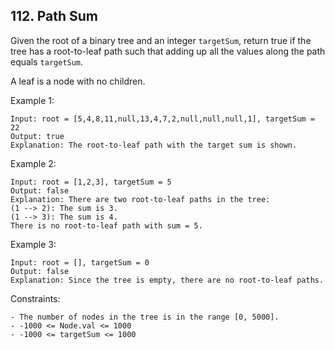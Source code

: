 ## 112. Path Sum

Given the root of a binary tree and an integer `targetSum`, return true if the tree has a root-to-leaf path such that adding up all the values along the path equals `targetSum`.

A leaf is a node with no children.

Example 1:

```
Input: root = [5,4,8,11,null,13,4,7,2,null,null,null,1], targetSum = 22
Output: true
Explanation: The root-to-leaf path with the target sum is shown.
```

Example 2:

```
Input: root = [1,2,3], targetSum = 5
Output: false
Explanation: There are two root-to-leaf paths in the tree:
(1 --> 2): The sum is 3.
(1 --> 3): The sum is 4.
There is no root-to-leaf path with sum = 5.
```

Example 3:

```
Input: root = [], targetSum = 0
Output: false
Explanation: Since the tree is empty, there are no root-to-leaf paths.
```

Constraints:

```
- The number of nodes in the tree is in the range [0, 5000].
- -1000 <= Node.val <= 1000
- -1000 <= targetSum <= 1000
```

